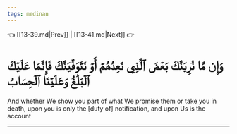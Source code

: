 ```yaml
---
tags: medinan
---
```


👈 [[13-39.md|Prev]] | [[13-41.md|Next]] 👉

# وَإِن مَّا نُرِيَنَّكَ بَعۡضَ ٱلَّذِي نَعِدُهُمۡ أَوۡ نَتَوَفَّيَنَّكَ فَإِنَّمَا عَلَيۡكَ ٱلۡبَلَٰغُ وَعَلَيۡنَا ٱلۡحِسَابُ

And whether We show you part of what We promise them or take you in death, upon you is only the [duty of] notification, and upon Us is the account

---

